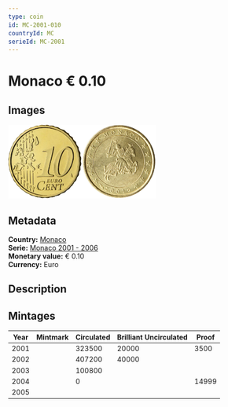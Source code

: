 ```yaml
---
type: coin
id: MC-2001-010
countryId: MC
serieId: MC-2001
---
```


# Monaco € 0.10

## Images

<img src="../../../Images/common-2002-010.webp" height="150" alt="Front image"><img src="Images/monaco-2001-010.webp" height="150" alt="Back image">

## Metadata

**Country:** [Monaco](../index.md)\
**Serie:** [Monaco 2001 - 2006](index.md)\
**Monetary value:** € 0.10\
**Currency:** Euro

## Description


## Mintages

| Year | Mintmark | Circulated | Brilliant Uncirculated | Proof |
| ---- | -------- | ---------- | ---------------------- | ----- |
| 2001 |  | 323500| 20000 | 3500 |
| 2002 |  | 407200| 40000 |  |
| 2003 |  | 100800|  |  |
| 2004 |  | 0|  | 14999 |
| 2005 |  | |  |  |
